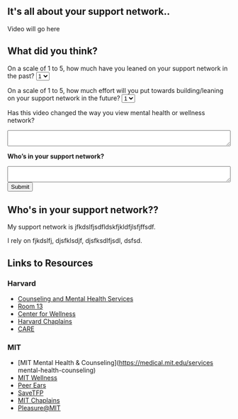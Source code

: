 ## It's all about your support network..

Video will go here

## What did you think?

<form action="https://getsimpleform.com/messages?form_api_token=309d1df9bbe50c7f59aca4769d8ba6a0" method="post">
  <!-- the redirect_to is optional, the form will redirect to the referrer on submission -->
  <input type='hidden' name='redirect_to' value='https://sarahkemi.github.io/mha/'/>
  <!-- all your input fields here.... -->
  <p>On a scale of 1 to 5, how much have you leaned on your support network in the past?
  <select name="q1">
    <option value="1">1</option>
    <option value="2">2</option>
    <option value="3">3</option>
    <option value="4">4</option>
    <option value="5">5</option>
  </select>
  </p>
  <p>On a scale of 1 to 5, how much effort will you put towards building/leaning on your support network in the future?
   <select name="q2">
    <option value="1">1</option>
    <option value="2">2</option>
    <option value="3">3</option>
    <option value="4">4</option>
    <option value="5">5</option>
  </select>
  </p>
  <p>Has this video changed the way you view mental health or wellness network?</p>
   <textarea name='q3' style="width:100%"></textarea> <br>
  <p><b>Who’s in your support network?</b></p>
  <textarea name='q4' style="width:100%"></textarea> <br>
  <input type='submit' value='Submit' />
</form>

## Who's in your support network??

My support network is jfkdslfjsdfldskfjkldfjlsfjffsdf.

I rely on fjkdslfj, djsfklsdjf, djsfksdlfjsdl, dsfsd.

## Links to Resources

### Harvard
- [Counseling and Mental Health Services](https://huhs.harvard.edu/services/counseling-and-mental-health)
- [Room 13](http://www.hcs.harvard.edu/room13/)
- [Center for Wellness](https://wellness.huhs.harvard.edu/)
- [Harvard Chaplains](https://chaplains.harvard.edu/)
- [CARE](https://chaplains.harvard.edu/)

### MIT
- [MIT Mental Health & Counseling](https://medical.mit.edu/services mental-health-counseling)
- [MIT Wellness](https://medical.mit.edu/services/community-wellness)
- [Peer Ears](https://peerears.mit.edu/)
- [SaveTFP](http://web.mit.edu/savetfp/SaveTFP/Home.html)
- [MIT Chaplains](https://studentlife.mit.edu/rl/who-we-are)
- [Pleasure@MIT](http://pleasure.mit.edu/)
